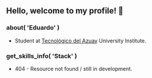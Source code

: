 ## Hello, welcome to my profile! 👋

### about( 'Eduardo' ) 
- Student at [Tecnológico del Azuay](https://www.tecazuay.edu.ec/) University Institute.

### get_skills_info( 'Stack' )
- 404 - Resource not found / still in development.
